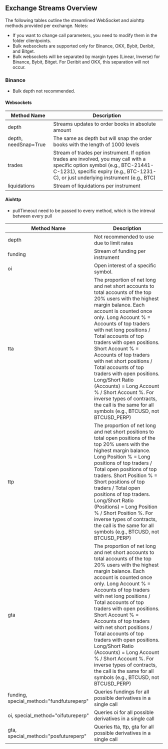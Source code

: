 ## Exchange Streams Overview

The following tables outline the streamlined WebSocket and aiohttp methods provided per exchange.
Notes: 
- If you want to change call parameters, you need to modify them in the folder clientpoints.
- Bulk websockets are supported only for Binance, OKX, Bybit, Deribit, and Bitget.
- Bulk websockets will be separated by margin types (Linear, Inverse) for Binance, Bybit, Bitget. For Deribit and OKX, this separation will not occur.

### Binance

- Bulk depth not recommended.

#### Websockets

| Method Name           | Description                                                                                                            |
|-----------------------|------------------------------------------------------------------------------------------------------------------------|
| depth                 | Streams updates to order books in absolute amount                                                                      |
| depth, needSnap=True  | The same as depth but will snap the order books with the length of 1000 levels                                         |
| trades                | Stream of trades per instrument. If option trades are involved, you may call with a specific option symbol (e.g., BTC-21441-C-1231), specific expiry (e.g., BTC-1231-C), or just underlying instrument (e.g., BTC)|
| liquidations          | Stream of liquidations per instrument  |

#### Aiohttp

- pullTimeout need to be passed to every method, which is the intreval between every pull

| Method Name          | Description                                                                                                            |
|---------------------------|------------------------------------------------------------------------------------------------------------------------|
| depth   | Not recommended to use due to limit rates |
| funding  | Stream of funding per instrument     |
| oi | Open interest of a specific symbol. |
| tta   | The proportion of net long and net short accounts to total accounts of the top 20% users with the highest margin balance. Each account is counted once only. Long Account % = Accounts of top traders with net long positions / Total accounts of top traders with open positions. Short Account % = Accounts of top traders with net short positions / Total accounts of top traders with open positions. Long/Short Ratio (Accounts) = Long Account % / Short Account %.  For inverse types of contracts, the call is the same for all symbols (e.g., BTCUSD, not BTCUSD_PERP)|
| ttp  | The proportion of net long and net short positions to total open positions of the top 20% users with the highest margin balance. Long Position % = Long positions of top traders / Total open positions of top traders. Short Position % = Short positions of top traders / Total open positions of top traders. Long/Short Ratio (Positions) = Long Position % / Short Position %. For inverse types of contracts, the call is the same for all symbols (e.g., BTCUSD, not BTCUSD_PERP)|
| gta | The proportion of net long and net short accounts to total accounts of the top 20% users with the highest margin balance. Each account is counted once only. Long Account % = Accounts of top traders with net long positions / Total accounts of top traders with open positions. Short Account % = Accounts of top traders with net short positions / Total accounts of top traders with open positions. Long/Short Ratio (Accounts) = Long Account % / Short Account %. For inverse types of contracts, the call is the same for all symbols (e.g., BTCUSD, not BTCUSD_PERP)|
| funding, special_method="fundfutureperp" | Queries fundings for all possible derivatives in a single call |
| oi, special_method="oifutureperp" | Queries oi for all possible derivatives in a single call |
| gta, special_method="posfutureperp" | Queries tta, ttp, gta for all possible derivatives in a single call |
